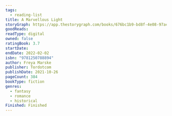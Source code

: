 ```yaml
---
tags:
  - reading-list
title: A Marvellous Light
storyGraph: https://app.thestorygraph.com/books/676bc1b9-bd8f-4e08-97ac-d87cce106ae3
goodReads:
readType: digital
owned: false
ratingBook: 3.7
startDate:
endDate: 2022-02-02
isbn: "9781250788894"
author: Freya Marske
publisher: Tordotcom
publishDate: 2021-10-26
pageCount: 384
bookType: fiction
genres:
  - fantasy
  - romance
  - historical
Finished: Finished
---
```

